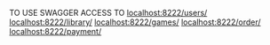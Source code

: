 TO USE SWAGGER 
ACCESS TO 
[localhost:8222/users/](http://localhost:8222/users/swagger-ui/index.html#/)
[localhost:8222/library/](http://localhost:8222/library/swagger-ui/index.html#/)
[localhost:8222/games/](http://localhost:8222/games/swagger-ui/index.html#/)
[localhost:8222/order/](http://localhost:8222/order/swagger-ui/index.html#/)
[localhost:8222/payment/](http://localhost:8222/payment/swagger-ui/index.html#/)